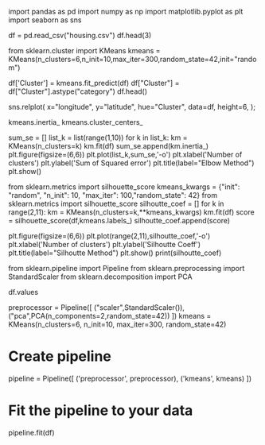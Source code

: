 import pandas as pd
import numpy as np
import matplotlib.pyplot as plt
import seaborn as sns

df = pd.read_csv("housing.csv")
df.head(3)

from sklearn.cluster import KMeans
kmeans = KMeans(n_clusters=6,n_init=10,max_iter=300,random_state=42,init="random")

df['Cluster'] = kmeans.fit_predict(df)
df["Cluster"] = df["Cluster"].astype("category")
df.head()

sns.relplot(
    x="longitude", y="latitude", hue="Cluster", data=df, height=6,
);

kmeans.inertia_
kmeans.cluster_centers_

sum_se = []
list_k = list(range(1,10))
for k in list_k:
    km = KMeans(n_clusters=k)
    km.fit(df)
    sum_se.append(km.inertia_)
plt.figure(figsize=(6,6))
plt.plot(list_k,sum_se,'-o')
plt.xlabel('Number of clusters')
plt.ylabel('Sum of Squared error')
plt.title(label="Elbow Method")
plt.show()

from sklearn.metrics import silhouette_score
kmeans_kwargs = {"init": "random", "n_init": 10, "max_iter": 100,"random_state": 42}
from sklearn.metrics import silhouette_score
silhoutte_coef = []
for k in range(2,11):
    km = KMeans(n_clusters=k,**kmeans_kwargs)
    km.fit(df)
    score = silhouette_score(df,kmeans.labels_)
    silhoutte_coef.append(score)

plt.figure(figsize=(6,6))
plt.plot(range(2,11),silhoutte_coef,'-o')
plt.xlabel('Number of clusters')
plt.ylabel('Silhoutte Coeff')
plt.title(label="Silhoutte Method")
plt.show()
print(silhoutte_coef)

from sklearn.pipeline import Pipeline
from sklearn.preprocessing import StandardScaler
from sklearn.decomposition import PCA

df.values

preprocessor = Pipeline([
    ("scaler",StandardScaler()),
    ("pca",PCA(n_components=2,random_state=42))
])
kmeans = KMeans(n_clusters=6, n_init=10, max_iter=300, random_state=42)


# Create pipeline
pipeline = Pipeline([
    ('preprocessor', preprocessor),
    ('kmeans', kmeans)
])

# Fit the pipeline to your data
pipeline.fit(df)